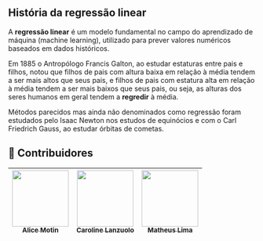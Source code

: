 ## História da regressão linear

A **regressão linear** é um modelo fundamental no campo do aprendizado de máquina (machine learning), utilizado para prever valores numéricos baseados em dados históricos.

Em 1885 o Antropólogo Francis Galton, ao estudar estaturas entre pais e filhos, notou que filhos de pais com altura baixa em relação à média tendem a ser mais altos que seus pais, e filhos de pais com estatura alta em relação à média tendem a ser mais baixos que seus pais, ou seja, as alturas dos seres humanos em geral tendem a **regredir** à média. 

Métodos parecidos mas ainda não denominados como regressão foram estudados pelo Isaac Newton nos estudos de equinócios e com o Carl Friedrich Gauss, ao estudar órbitas de cometas.

## 👾 **Contribuidores**  
| [<img loading="lazy" src="https://avatars.githubusercontent.com/u/112569754?v=4" width=115><br><sub>Alice Motin</sub>](https://github.com/AliceMotin) |  [<img loading="lazy" src="https://avatars.githubusercontent.com/u/147776134?v=4" width=115><br><sub>Caroline Lanzuolo</sub>](https://github.com/carol-lanzu) | [<img loading="lazy" src="https://avatars.githubusercontent.com/u/49369639?v=4" width=115><br><sub>Matheus Lima</sub>](https://github.com/matheus1103) | 
| :---: | :---: | :---: |
